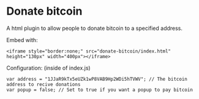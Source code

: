 # Donate bitcoin

A html plugin to allow people to donate bitcoin to a specified address.


Embed with:
```
<iframe style="border:none;" src="donate-bitcoin/index.html" height="130px" width="400px"></iframe>
```

Configuration: (inside of index.js)
```
var address = "1JJaR9kTx5eUZk1wP8VAB9Hp2WDi5hTVWV"; // The bitcoin address to recive donations
var popup = false; // Set to true if you want a popup to pay bitcoin
```
